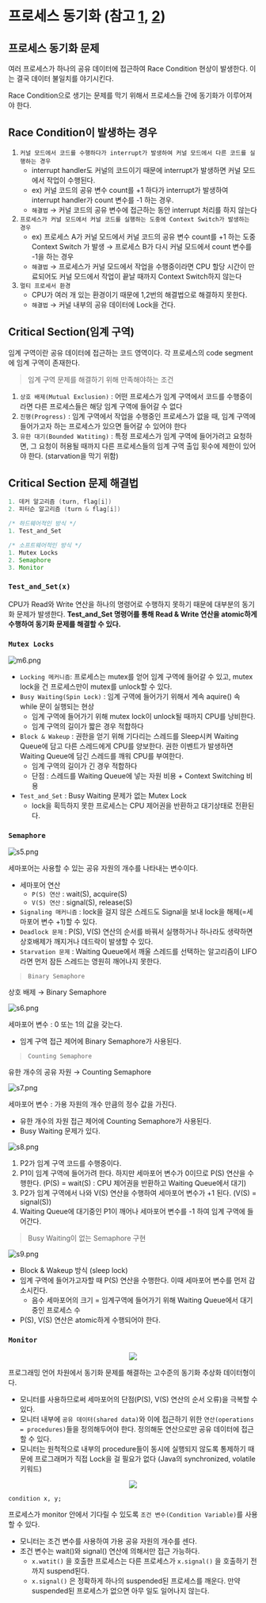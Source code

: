 # 프로세스 동기화 (참고 [1](https://www.cs.uic.edu/~jbell/CourseNotes/OperatingSystems/5_Synchronization.html), [2](https://github.com/CS-studi/CS-study/blob/master/CS/Summary/OS/Process_Synchronization.md))

## 프로세스 동기화 문제

여러 프로세스가 하나의 공유 데이터에 접근하여 Race Condition 현상이 발생한다. 이는 결국 데이터 불일치를 야기시킨다.

Race Condition으로 생기는 문제를 막기 위해서 프로세스들 간에 동기화가 이루어져야 한다.

## Race Condition이 발생하는 경우

1. `커널 모드에서 코드를 수행하다가 interrupt가 발생하여 커널 모드에서 다른 코드를 실행하는 경우`
    - interrupt handler도 커널의 코드이기 때문에 interrupt가 발생하면 커널 모드에서 작업이 수행된다.
    - ex) 커널 코드의 공유 변수 count를 +1 하다가 interrupt가 발생하여 interrupt handler가 count 변수를 -1 하는 경우.
    - `해결법` → 커널 코드의 공유 변수에 접근하는 동안 interrupt 처리를 하지 않는다
2. `프로세스가 커널 모드에서 커널 코드를 실행하는 도중에 Context Switch가 발생하는 경우`
    - ex) 프로세스 A가 커널 모드에서 커널 코드의 공유 변수 count를 +1 하는 도중 Context Switch 가 발생 → 프로세스 B가 다시 커널 모드에서 count 변수를 -1을 하는 경우
    - `해결법` → 프로세스가 커널 모드에서 작업을 수행중이라면 CPU 할당 시간이 만료되어도 커널 모드에서 작업이 끝날 때까지 Context Switch하지 않는다
3. `멀티 프로세서 환경`
    - CPU가 여러 개 있는 환경이기 때문에 1,2번의 해결법으로 해결하지 못한다.
    - `해결법` → 커널 내부의 공유 데이터에 Lock을 건다.
    

## Critical Section(임계 구역)

임계 구역이란 공유 데이터에 접근하는 코드 영역이다. 각 프로세스의 code segment에 임계 구역이 존재한다.

> 임계 구역 문제를 해결하기 위해 만족해야하는 조건
> 
1. `상호 배제(Mutual Exclusion)` : 어떤 프로세스가 임계 구역에서 코드를 수행중이라면 다른 프로세스들은 해당 임계 구역에 들어갈 수 없다
2. `진행(Progress)` : 임계 구역에서 작업을 수행중인 프로세스가 없을 때, 임계 구역에 들어가고자 하는 프로세스가 있으면 들어갈 수 있어야 한다
3. `유한 대기(Bounded Watiting)` : 특정 프로세스가 임계 구역에 들어가려고 요청하면, 그 요청이 허용될 때까지 다른 프로세스들의 임계 구역 출입 횟수에 제한이 있어야 한다. (starvation을 막기 위함)

## Critical Section 문제 해결법

```java
1. 데커 알고리즘 (turn, flag[i])
2. 피터슨 알고리즘 (turn & flag[i])

/* 하드웨어적인 방식 */
1. Test_and_Set

/* 소프트웨어적인 방식 */
1. Mutex Locks
2. Semaphore
3. Monitor
```

### `Test_and_Set(x)`

CPU가 Read와 Write 연산을 하나의 명령어로 수행하지 못하기 때문에 대부분의 동기화 문제가 발생한다. **Test_and_Set 명령어를 통해 Read & Write 연산을 atomic하게 수행하여 동기화 문제를 해결할 수 있다.**

### `Mutex Locks`

![m6.png](ProcessSynchronization/m6.png)

- `Locking 메커니즘`: 프로세스는 mutex를 얻어 임계 구역에 들어갈 수 있고, mutex lock을 건 프로세스만이 mutex를 unlock할 수 있다.
- `Busy Waiting(Spin Lock)` : 임계 구역에 들어가기 위해서 계속 aquire() 속 while 문이 실행되는 현상
    - 임계 구역에 들어가기 위해 mutex lock이 unlock될 때까지 CPU를 낭비한다.
    - 임계 구역의 길이가 짧은 경우 적합하다
- `Block & Wakeup` : 권한을 얻기 위해 기다리는 스레드를 Sleep시켜 Waiting Queue에 담고 다른 스레드에게 CPU를 양보한다. 권한 이벤트가 발생하면 Waiting Queue에 담긴 스레드를 깨워 CPU를 부여한다.
    - 임계 구역의 길이가 긴 경우 적합하다
    - 단점 : 스레드를 Waiting Queue에 넣는 자원 비용 + Context Switching 비용
- `Test_and_Set` : Busy Waiting 문제가 없는 Mutex Lock
    - lock을 획득하지 못한 프로세스는 CPU 제어권을 반환하고 대기상태로 전환된다.

### `Semaphore`

![s5.png](ProcessSynchronization/s5.png)

세마포어는 사용할 수 있는 공유 자원의 개수를 나타내는 변수이다.

- 세마포어 연산
    - `P(S) 연산` : wait(S), acquire(S)
    - `V(S) 연산` : signal(S), release(S)
- `Signaling 매커니즘` : lock을 걸지 않은 스레드도 Signal을 보내 lock을 해제(=세마포어 변수 +1)할 수 있다.
- `Deadlock 문제` : P(S), V(S) 연산의 순서를 바꿔서 실행하거나 하나라도 생략하면 상호배제가 깨지거나 데드락이 발생할 수 있다.
- `Starvation 문제` : Waiting Queue에서 깨울 스레드를 선택하는 알고리즘이 LIFO라면 먼저 잠든 스레드는 영원히 깨어나지 못한다.

> `Binary Semaphore`
> 

상호 배제 → Binary Semaphore

![s6.png](ProcessSynchronization/s6.png)

세마포어 변수 : 0 또는 1의 값을 갖는다.

- 임계 구역 접근 제어에 Binary Semaphore가 사용된다.

> `Counting Semaphore`
> 

유한 개수의 공유 자원 → Counting Semaphore

![s7.png](ProcessSynchronization/s7.png)

세마포어 변수 : 가용 자원의 개수 만큼의 정수 값을 가진다.

- 유한 개수의 자원 접근 제어에 Counting Semaphore가 사용된다.
- Busy Waiting 문제가 있다.

![s8.png](ProcessSynchronization/s8.png)

1. P2가 임계 구역 코드를 수행중이다.
2. P1이 임계 구역에 들어가려 한다. 하지만 세마포어 변수가 0이므로 P(S) 연산을 수행한다. (P(S) = wait(S) : CPU 제어권을 반환하고 Waiting Queue에서 대기)
3. P2가 임계 구역에서 나와 V(S) 연산을 수행하여 세마포어 변수가 +1 된다. (V(S) = signal(S)) 
4. Waiting Queue에 대기중인 P1이 깨어나 세마포어 변수를 -1 하여 임계 구역에 들어간다.

> Busy Waiting이 없는 Semaphore 구현
> 

![s9.png](ProcessSynchronization/s9.png)

- Block & Wakeup 방식 (sleep lock)
- 임계 구역에 들어가고자할 때 P(S) 연산을 수행한다. 이때 세마포어 변수를 먼저 감소시킨다.
    - 음수 세마포어의 크기 = 임계구역에 들어가기 위해 Waiting Queue에서 대기 중인 프로세스 수
- P(S), V(S) 연산은 atomic하게 수행되어야 한다.

### `Monitor`

<p align="center">
  <img src="ProcessSynchronization/Untitled.png"/>
</p>

프로그래밍 언어 차원에서 동기화 문제를 해결하는 고수준의 동기화 추상화 데이터형이다.

- 모니터를 사용하므로써 세마포어의 단점(P(S), V(S) 연산의 순서 오류)을 극복할 수 있다.
- 모니터 내부에 `공유 데이터(shared data)`와 이에 접근하기 위한 `연산(operations = procedures)`들을 정의해두어야 한다. 정의해둔 연산으로만 공유 데이터에 접근할 수 있다.
- 모니터는 원척적으로 내부의 procedure들이 동시에 실행되지 않도록 통제하기 때문에 프로그래머가 직접 Lock을 걸 필요가 없다 (Java의 synchronized, volatile 키워드)

<p align="center">
  <img src="ProcessSynchronization/Untitled%201.png"/>
</p>

```
condition x, y;
```
프로세스가 monitor 안에서 기다릴 수 있도록 `조건 변수(Condition Variable)`를 사용할 수 있다. 
- 모니터는 조건 변수를 사용하여 가용 공유 자원의 개수를 센다.
- 조건 변수는 wait()와 signal() 연산에 의해서만 접근 가능하다.
    - `x.watit()` 을 호출한 프로세스는 다른 프로세스가 `x.signal()` 을 호출하기 전까지 suspend된다.
    - `x.signal()` 은 정확하게 하나의 suspended된 프로세스를 깨운다. 만약 suspended된 프로세스가 없으면 아무 일도 일어나지 않는다.
